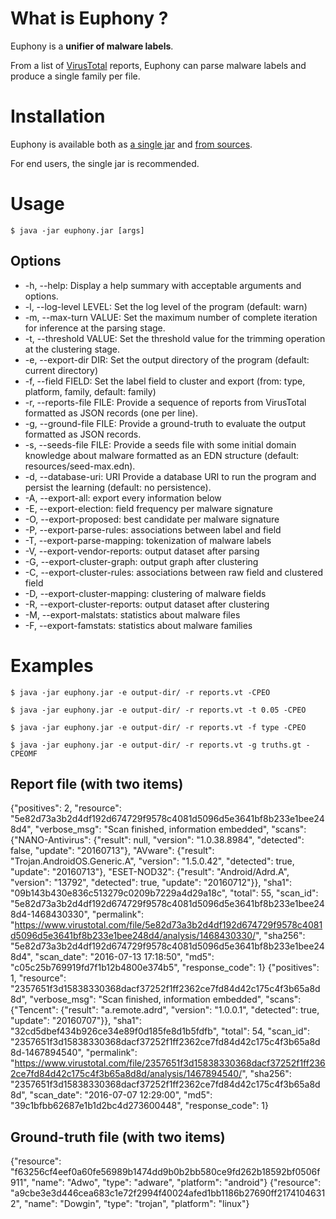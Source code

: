 # What is Euphony ?

Euphony is a __unifier of malware labels__.

From a list of [VirusTotal](https://www.virustotal.com/) reports, Euphony can parse malware labels and produce a single family per file.

# Installation

Euphony is available both as [a single jar](https://github.com/fmind/euphony/releases) and [from
sources](https://github.com/fmind/euphony/).

For end users, the single jar is recommended.

# Usage

    $ java -jar euphony.jar [args]

## Options

* -h, --help: Display a help summary with acceptable arguments and options.
* -l, --log-level LEVEL: Set the log level of the program (default: warn)
* -m, --max-turn VALUE: Set the maximum number of complete iteration for inference at the parsing stage.
* -t, --threshold VALUE: Set the threshold value for the trimming operation at the clustering stage.
* -e, --export-dir DIR: Set the output directory of the program (default: current directory)
* -f, --field FIELD: Set the label field to cluster and export (from: type, platform, family,
  default: family)
* -r, --reports-file FILE: Provide a sequence of reports from VirusTotal formatted as JSON records
  (one per line).
* -g, --ground-file FILE: Provide a ground-truth to evaluate the output formatted as JSON records.
* -s, --seeds-file FILE: Provide a seeds file with some initial domain knowledge about malware
  formatted as an EDN structure
  (default: resources/seed-max.edn).
* -d, --database-uri: URI Provide a database URI to run the program and persist the learning
  (default: no persistence).
* -A, --export-all: export every information below
* -E, --export-election: field frequency per malware signature
* -O, --export-proposed: best candidate per malware signature
* -P, --export-parse-rules: associations between label and field
* -T, --export-parse-mapping: tokenization of malware labels
* -V, --export-vendor-reports: output dataset after parsing
* -G, --export-cluster-graph: output graph after clustering
* -C, --export-cluster-rules: associations between raw field and clustered field
* -D, --export-cluster-mapping: clustering of malware fields
* -R, --export-cluster-reports: output dataset after clustering
* -M, --export-malstats: statistics about malware files
* -F, --export-famstats: statistics about malware families

# Examples

    $ java -jar euphony.jar -e output-dir/ -r reports.vt -CPEO

    $ java -jar euphony.jar -e output-dir/ -r reports.vt -t 0.05 -CPEO

    $ java -jar euphony.jar -e output-dir/ -r reports.vt -f type -CPEO

    $ java -jar euphony.jar -e output-dir/ -r reports.vt -g truths.gt -CPEOMF

## Report file (with two items)

{"positives": 2, "resource": "5e82d73a3b2d4df192d674729f9578c4081d5096d5e3641bf8b233e1bee248d4", "verbose_msg": "Scan finished, information embedded", "scans": {"NANO-Antivirus": {"result": null, "version": "1.0.38.8984", "detected": false, "update": "20160713"}, "AVware": {"result": "Trojan.AndroidOS.Generic.A", "version": "1.5.0.42", "detected": true, "update": "20160713"}, "ESET-NOD32": {"result": "Android/Adrd.A", "version": "13792", "detected": true, "update": "20160712"}}, "sha1": "09b143b430e836c513279c0209b7229a4d29a18c", "total": 55, "scan_id": "5e82d73a3b2d4df192d674729f9578c4081d5096d5e3641bf8b233e1bee248d4-1468430330", "permalink": "https://www.virustotal.com/file/5e82d73a3b2d4df192d674729f9578c4081d5096d5e3641bf8b233e1bee248d4/analysis/1468430330/", "sha256": "5e82d73a3b2d4df192d674729f9578c4081d5096d5e3641bf8b233e1bee248d4", "scan_date": "2016-07-13 17:18:50", "md5": "c05c25b769919fd7f1b12b4800e374b5", "response_code": 1}
{"positives": 1, "resource": "2357651f3d15838330368dacf37252f1ff2362ce7fd84d42c175c4f3b65a8d8d", "verbose_msg": "Scan finished, information embedded", "scans": {"Tencent": {"result": "a.remote.adrd", "version": "1.0.0.1", "detected": true, "update": "20160707"}}, "sha1": "32cd5dbef434b926ce34e89f0d185fe8d1b5fdfb", "total": 54, "scan_id": "2357651f3d15838330368dacf37252f1ff2362ce7fd84d42c175c4f3b65a8d8d-1467894540", "permalink": "https://www.virustotal.com/file/2357651f3d15838330368dacf37252f1ff2362ce7fd84d42c175c4f3b65a8d8d/analysis/1467894540/", "sha256": "2357651f3d15838330368dacf37252f1ff2362ce7fd84d42c175c4f3b65a8d8d", "scan_date": "2016-07-07 12:29:00", "md5": "39c1bfbb62687e1b1d2bc4d273600448", "response_code": 1}

## Ground-truth file (with two items)

{"resource": "f63256cf4eef0a60fe56989b1474dd9b0b2bb580ce9fd262b18592bf0506f911", "name": "Adwo", "type": "adware", "platform": "android"}
{"resource": "a9cbe3e3d446cea683c1e72f2994f40024afed1bb1186b27690ff21741046312", "name": "Dowgin", "type": "trojan", "platform": "linux"}
